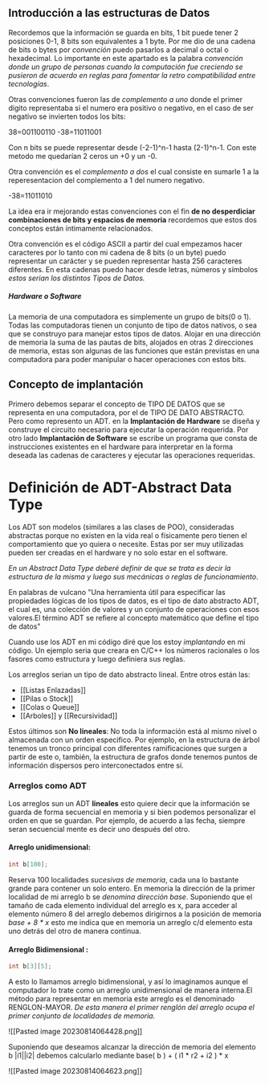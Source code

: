 ## Introducción a las estructuras de Datos

Recordemos que la información se guarda en bits, 1 bit puede tener 2 posiciones 0-1, 8 bits son equivalentes a 1 byte. Por me dio de una cadena de bits o bytes por _convención_ puedo pasarlos a decimal o octal o hexadecimal.  Lo importante en este apartado es la palabra _convención donde un grupo de personas cuando la computación fue creciendo se pusieron de acuerdo en reglas para fomentar la retro compatibilidad entre tecnologías_.  

Otras convenciones fueron las de _complemento a uno_ donde el primer dígito representaba si el numero era positivo o negativo, en el caso de ser negativo se invierten todos los bits:

 38=001100110
-38=11011001

Con n bits se puede representar desde (-2-1)^n-1 hasta (2-1)^n-1. Con este metodo me quedarían 2 ceros un +0 y un -0.

Otra convención es el _complemento a dos_ el cual consiste en sumarle 1 a la reperesentacion del complemento a 1 del numero negativo. 

-38=11011010

La idea era ir mejorando estas convenciones con el fin **de no desperdiciar combinaciones de bits y espacios de memoria** recordemos que estos dos conceptos están íntimamente relacionados. 

Otra convención es el código ASCII a partir del cual empezamos hacer caracteres por lo tanto  con mi cadena de 8 bits (o un byte) puedo representar un carácter y se pueden representar hasta 256 caracteres diferentes. En esta cadenas puedo hacer desde letras, números y símbolos _estos serian los distintos Tipos de Datos._ 

##### Hardware o Software
La memoria de una computadora es simplemente un grupo de bits(0 o 1). Todas las computadoras tienen un conjunto de tipo de datos nativos, o sea que se construyo para manejar estos tipos de datos.  Alojar en una dirección de memoria la suma de las pautas de bits, alojados en otras 2 direcciones de memoria, estas son algunas de las funciones que están previstas en una computadora para poder manipular o hacer operaciones con estos bits.


## Concepto de implantación
Primero debemos separar el concepto de TIPO DE DATOS que se representa en una computadora, por el de TIPO DE DATO ABSTRACTO. Pero como represento un ADT. en la **Implantación de Hardware** se diseña y construye el circuito necesario para ejecutar la operación requerida. Por otro lado **Implantación de Software** se escribe un programa que consta de instrucciones existentes en el hardware para interpretar en la forma deseada las cadenas de caracteres y ejecutar las operaciones requeridas.


# Definición de ADT-Abstract Data Type

Los ADT son modelos (similares a las clases de POO), consideradas abstractas porque no existen en la vida real o físicamente pero tienen el comportamiento que yo quiera o necesite. Estas por ser muy utilizadas pueden ser creadas en el hardware y no solo estar en el software. 

_En un Abstract Data Type deberé definir de que se trata es decir la estructura de la misma y luego sus mecánicas o reglas de funcionamiento_. 

En palabras de vulcano "Una herramienta útil para especificar las propiedades lógicas de los tipos de datos, es el tipo de dato abstracto ADT, el cual es, una colección de valores y un conjunto de operaciones con esos valores.El término ADT se refiere al concepto matemático que define el tipo de datos"

Cuando use los ADT en mi código diré que los estoy _implantando_ en mi código. Un ejemplo seria que creara en C/C++ los números racionales o los fasores como estructura y luego definiera sus reglas. 

Los arreglos serian un tipo de dato abstracto lineal. Entre otros están las:
- [[Listas Enlazadas]]
- [[Pilas o Stock]]
- [[Colas o Queue]]
- [[Arboles]] y [[Recursividad]]


Estos últimos son  **No lineales**: No toda la información está al mismo nivel o almacenada con un orden especifico. Por ejemplo, en la estructura de árbol tenemos un tronco principal con diferentes ramificaciones que surgen a partir de este o, también, la estructura de grafos donde tenemos puntos de información dispersos pero interconectados entre sí.


### Arreglos como ADT
Los arreglos sun un ADT **lineales** esto quiere decir que la información se guarda de forma secuencial en memoria y si bien podemos personalizar el orden en que se guardan. Por ejemplo, de acuerdo a las fecha, siempre seran secuencial mente es decir uno después del otro.  

#### Arreglo unidimensional:
```C
int b[100];
```

Reserva 100 localidades _sucesivas de memoria_, cada una lo bastante grande para contener un solo entero.
En memoria la dirección de la primer localidad de mi arreglo b se _denomina dirección base_. Suponiendo que el tamaño de cada elemento individual del arreglo es x, para acceder al elemento número 8 del arreglo debemos dirigirnos a la posición de memoria _base + 8 * x_ esto me indica que en memoria un arreglo c/d elemento esta uno detrás del otro de manera continua. 

#### Arreglo Bidimensional :

```C
int b[3][5];
```
A esto lo llamamos arreglo bidimensional, y así lo imaginamos aunque el computador lo trate como un arreglo unidimensional de manera interna.El método para representar en memoria este arreglo es el denominado RENGLON-MAYOR. _De esta manera el primer renglón del arreglo ocupa el primer conjunto de localidades de memoria._ 

![[Pasted image 20230814064428.png]]


Suponiendo que deseamos alcanzar la dirección de memoria del elemento b |i1||i2| debemos calcularlo mediante base( b ) + ( i1 * r2 + i2 ) * x

![[Pasted image 20230814064623.png]]




